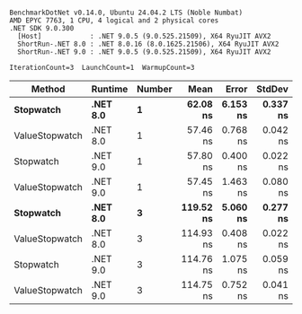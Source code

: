 ```

BenchmarkDotNet v0.14.0, Ubuntu 24.04.2 LTS (Noble Numbat)
AMD EPYC 7763, 1 CPU, 4 logical and 2 physical cores
.NET SDK 9.0.300
  [Host]            : .NET 9.0.5 (9.0.525.21509), X64 RyuJIT AVX2
  ShortRun-.NET 8.0 : .NET 8.0.16 (8.0.1625.21506), X64 RyuJIT AVX2
  ShortRun-.NET 9.0 : .NET 9.0.5 (9.0.525.21509), X64 RyuJIT AVX2

IterationCount=3  LaunchCount=1  WarmupCount=3  

```
| Method         | Runtime  | Number | Mean      | Error    | StdDev   | Min       | Max       | Gen0   | Allocated |
|--------------- |--------- |------- |----------:|---------:|---------:|----------:|----------:|-------:|----------:|
| **Stopwatch**      | **.NET 8.0** | **1**      |  **62.08 ns** | **6.153 ns** | **0.337 ns** |  **61.83 ns** |  **62.46 ns** | **0.0024** |      **40 B** |
| ValueStopwatch | .NET 8.0 | 1      |  57.46 ns | 0.768 ns | 0.042 ns |  57.43 ns |  57.51 ns |      - |         - |
| Stopwatch      | .NET 9.0 | 1      |  57.80 ns | 0.400 ns | 0.022 ns |  57.78 ns |  57.82 ns |      - |         - |
| ValueStopwatch | .NET 9.0 | 1      |  57.45 ns | 1.463 ns | 0.080 ns |  57.41 ns |  57.55 ns |      - |         - |
| **Stopwatch**      | **.NET 8.0** | **3**      | **119.52 ns** | **5.060 ns** | **0.277 ns** | **119.21 ns** | **119.72 ns** | **0.0024** |      **40 B** |
| ValueStopwatch | .NET 8.0 | 3      | 114.93 ns | 0.408 ns | 0.022 ns | 114.91 ns | 114.95 ns |      - |         - |
| Stopwatch      | .NET 9.0 | 3      | 114.76 ns | 1.075 ns | 0.059 ns | 114.69 ns | 114.81 ns |      - |         - |
| ValueStopwatch | .NET 9.0 | 3      | 114.75 ns | 0.752 ns | 0.041 ns | 114.71 ns | 114.80 ns |      - |         - |
